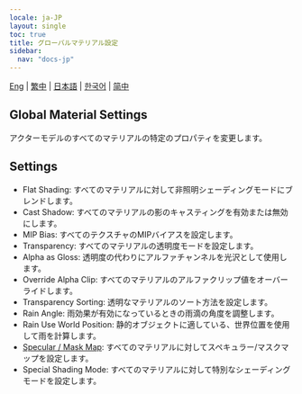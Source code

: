 ```yaml
---
locale: ja-JP
layout: single
toc: true
title: グローバルマテリアル設定
sidebar:
  nav: "docs-jp"
---
```

[Eng](/dancexr/features/material_global) | [繁中](/tw/dancexr/features/material_global) | [日本語](/jp/dancexr/features/material_global) | [한국어](/kr/dancexr/features/material_global) | [简中](/zh/dancexr/features/material_global)

## Global Material Settings
アクターモデルのすべてのマテリアルの特定のプロパティを変更します。

## Settings
* Flat Shading: すべてのマテリアルに対して非照明シェーディングモードにブレンドします。
* Cast Shadow: すべてのマテリアルの影のキャスティングを有効または無効にします。
* MIP Bias: すべてのテクスチャのMIPバイアスを設定します。
* Transparency: すべてのマテリアルの透明度モードを設定します。
* Alpha as Gloss: 透明度の代わりにアルファチャンネルを光沢として使用します。
* Override Alpha Clip: すべてのマテリアルのアルファクリップ値をオーバーライドします。
* Transparency Sorting: 透明なマテリアルのソート方法を設定します。
* Rain Angle: 雨効果が有効になっているときの雨滴の角度を調整します。
* Rain Use World Position: 静的オブジェクトに適している、世界位置を使用して雨を計算します。
* [Specular / Mask Map](specular_map.md): すべてのマテリアルに対してスペキュラー/マスクマップを設定します。
* Special Shading Mode: すべてのマテリアルに対して特別なシェーディングモードを設定します。